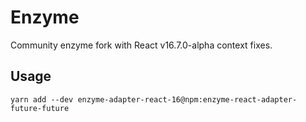 # Enzyme

Community enzyme fork with React v16.7.0-alpha context fixes.

## Usage

```
yarn add --dev enzyme-adapter-react-16@npm:enzyme-react-adapter-future-future
```
